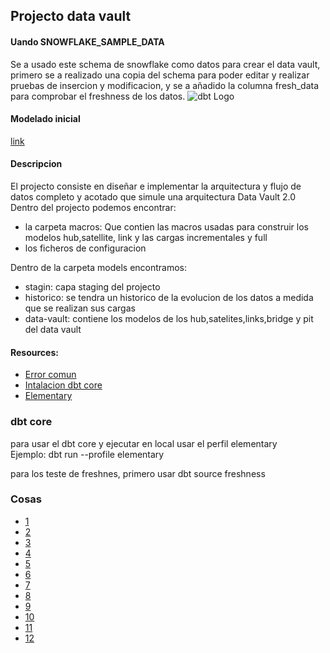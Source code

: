 ## Projecto data vault

#### Uando SNOWFLAKE_SAMPLE_DATA

Se a usado este schema de snowflake como datos para crear el data vault, primero se a realizado una copia del schema para poder editar y realizar pruebas de insercion y modificacion, y se a añadido la columna fresh_data para comprobar el freshness de los datos.
![dbt Logo](https://docs.snowflake.com/en/_images/sample-data-tpch-schema.png)

#### Modelado inicial
[link](https://dbdiagram.io/d/Data-vault-651fb156ffbf5169f02825a3)


#### Descripcion

El projecto consiste en diseñar e implementar la arquitectura y flujo de datos completo y acotado que simule una arquitectura Data Vault 2.0  
Dentro del projecto podemos encontrar:
  - la carpeta macros: Que contien las macros usadas para construir los modelos hub,satellite, link y las cargas incrementales y full
  - los ficheros de configuracion  

Dentro de la carpeta models encontramos:
  - stagin: capa staging del projecto
  - historico: se tendra un historico de la evolucion de los datos a medida que se realizan sus cargas
  - data-vault: contiene los modelos de los hub,satelites,links,bridge y pit del data vault


#### Resources:

- [ Error comun](https://discourse.getdbt.com/t/package-installation-fails-on-windows-when-directory-paths-are-very-long/5007)
- [Intalacion dbt core](https://docs.getdbt.com/docs/core/installation)
- [Elementary](https://docs.elementary-data.com/introduction)

### dbt core
para usar el dbt core y ejecutar en local usar el perfil elementary  
Ejemplo: dbt run --profile elementary

  para los teste de freshnes, primero usar dbt source freshness

### Cosas
- [ 1](https://superuser.com/questions/341192/how-can-i-display-the-contents-of-an-environment-variable-from-the-command-promp)
- [ 2](https://stackoverflow.com/questions/71920945/env-var-required-but-not-provided-dbt-cli)
- [ 3](https://medium.com/indiciumtech/understanding-dbt-incremental-strategies-part-1-2-22bd97c7eeb5)
- [4](https://fivetran.com/docs/transformations/dbt/faq/duplicate-row-detected)  
- [5](https://www.elementary-data.com/post/dbt-tests)  
- [6](https://dev.to/flippedcoding/difference-between-development-stage-and-production-d0p)  
- [7](https://docs.getdbt.com/best-practices/best-practice-workflows)  
- [8](https://docs.getdbt.com/reference/commands/cmd-docs)  
- [9](https://stackoverflow.com/help/minimal-reproducible-example)  
- [10](https://www.montecarlodata.com/blog-8-data-quality-issues)  
- [11](https://www.datafold.com/blog/7-dbt-testing-best-practices)  
- [12](https://medium.com/indiciumtech/17-dbt-commands-you-should-start-using-today-581998dbf8f0)